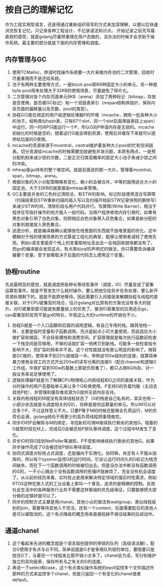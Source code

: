 # 按自己的理解记忆

作为工程实用型语言，还是得通过重新组织简写的方式来加深理解，以便以后快速浏览恢复记忆。只记录各种工程设计，不记录语法知识点。
开始记录之前先写最直观的感受，就是golang尽量把事情在用户态做的，没办法的时候才会求助于操作系统。最主要的部分就是下面的内存管理和调度。

## 内存管理与GC

1. 使用TCMalloc，申请时找操作系统要一大片来做内存池的二次管理，回收时尽量重用而不是还给系统。
2. 池子有两种主要使用方式，一是block pool即66种固定大小的单元，另一种是byte pool用来处理大于32KB的使用场景，尽量避免了碎片化。
3. 二次管理对各个内存页面单元8KB（arena）添加了两种标记（bitmap，存放是否使用，是否被GC标记）和一个双链表索引（mspan结构体指针，保存内存页面的偏移量以及页数，pool的类型）。
4. 协程G只能在绑定的用户级逻辑处理器P的环境（mcache，拥有一批各种大小的池子。结构类似hash表，只有67个slot，同一个slot后面用链表挂上span）中运行。同一时间P只能运行一个P，所以G向P申请内存是无锁的。mcacha初始化的时候是空的，随着运行G就会得到资源，使用后并缓存下来就可以提供给后面的G使用。
5. mcache的资源来源于mcentral，central维护着各种大小pool的忙和空闲链表。切分资源给mcache的时候需要加锁避免并发问题，本质有两点，一是预分配机制来减少锁的次数，二是正交归类高概率的固定大小池子来减少锁之间的冲突。
6. mheap是go持有的整个堆空间。就是前面说的那一大片。管理着mcentral，span，bitmap，arena。
7. 根据对象的大小分配策略略有变化，极小的会被合并，中等的就用适合大小的固定池，大于32KB的就直接由mheap来管理。
8. GC主要是并发的三色标记清除法，有STW的影响。标记阶段使用混合写屏障（扫描结束后STW重新扫描的插入写以及扫描开始前STW记录快照的删除写）来减少STW时间，清除阶段与用户代码并行。写屏障(Write Barrier)，相当于程序在写指针操作的地方插入一段代码，当用户程序修改内存引用时，如果有黑色对象引用了白色对象，则把相应白色对象移入灰色集合，如果是新分配的对象则直接放入黑色集合。
9. 逃逸分析，就是编译器确认能够放在栈里面的东西就不放堆里面的优化。这中模糊对于栈的使用场景的方式算是工程化的典型，能够让使用者减轻了使用负担。例如c语言里面弄个栈上的变量取地址丢出去一会栈回收就啥都没有了，而go的编译器会发现这点。有点类似sql的声明式的做法，你只需要告诉编译器要个变量，至于放哪取决于后面的代码怎么使用这个变量。

## 协程routine

先说最明显的感觉，就是调度把各种长等待型事件（调度，IO）尽量变成了密集运算型事件。就是不管发生什么耗时操作，要么把他交给异步任务处理，要么新开资源处理剩下的，就是不能原地等待。因此需要引入间接层来解耦协程与线程的直接关联。对于CPU密集型的场合，估计golang对比原有的方案也没有多大的提升。对IO密集型那可能就有数量级上的优势了。推测IO密集型的应用适合go，cpu密集型的反而不是go的特长，毕竟这么大的runtime的开销也不小。

1. 协程G就是一个入口函数和后面的调用逻辑，有自己专用的栈。跟其他栈一样，主要是临时变量和子函数调用。亮点是起点小可大量使用，而自适应大小做扩容和缩容，不会轻易爆栈和浪费空间。扩容原理就是每次执行函数前检查一下栈空间是否够用，不够的话就扩容一倍拷贝到新栈。可能多一些检查指令影响不大，而扩容的频率并不高，这个对性能就没有那么明显的影响了。缩容是GC做的，使用率不到25%就缩容一半。举例说100w级别的连接，就算简单暴力使用全双工的方式开出200w的读写分离的连接G（配合channel和逻辑G工作组，毕竟扩容到100w的基数上那就负担重了），都只占用8G内存。对一般业务来说足够使用了。
2. 逻辑处理器P就是为了解耦CPU物理核心内核线程和G之间的直接关联，作为分时操作的用户态基础单元来让多个G轮换使用。P支持G的负载均衡（主动去其他P抢），并管理和缓存堆资源为G提供无锁内存支持。
3. 关联内核线程的M就没有具体线程状态了（G的栈是自己私有的，其实也有一小部分状态就是与调度相关的G0），存粹是提供运算量的单元。所以M可以对应多个P，不过这样意义不大。只要P等于M的时候还能够全负荷运行，M的负荷也会满，golang倾向于用更少的高负荷线程把事情做完。
4. 同步IO时P会解除与M的绑定，寻找新的可用M继续执行剩余的其他G。阻塞的G就暂时挂在M上，完成后G会被还给P排队等待调度。这个过程中M发生了变化。
5. 异步IO时将G挂到NetPoller等通知，P不受影响继续执行剩余的其他G。如果异步操作完成了G会被还给P排队等待调度。
6. 协同式调度对标抢占式调度，还是偏向于实用化。协同嘛，肯定有人不服从指挥的，所以有个sysmon监控G的运行时间。它会让运行时间久的G标记为栈空间缺失，而在下一个函数调用的时候被切出去。但是没办法中断没有函数调用的G的，一不小心搞出个没有函数调用的死循环就麻烦了，完全没有机会调度了。从以前的经历来看，实时抢占是用来解决特定领域的强实时性需求，例如RTOS这种在嵌入式的工业设备上那叫一个普及，追求的是精确的控制。反观社会生活中的各种服务行业并不需要这样极端的优先级保证，只要能够把大部分做的足够好就可以了。
7. 同步的控制方式主要是用chanel。其他小众的做法有waitgroup，类似线程级别的join，需要等待其他人干完活。还有一个context，后面需要配合的其他人是可以被取消的，这个有点降级的概念用来直接掐掉不保证结果的后续动作。

## 通道chanel

1. 这个看起来先进的概念就是个语言级别提供的带锁的队列（高级语法糖），配合G使用才有点与众不同。简单说就是G才是争用队列锁的单位，要阻塞只是挂住G了，与塞住一个线程来比那开销小太多了。chanel会为读，写分别维护独立的双向链表，保存所有与之有关的G的连接。
2. 再说一下select和case，这个有点类似操作系统的epoll监控多个文件描述符那样的方式来监控多个chanel，但是只返回一个有变化的chanel或者default。
